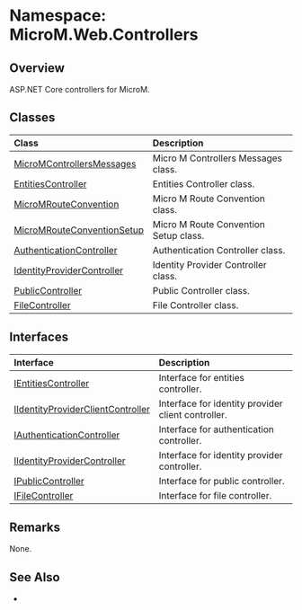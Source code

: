 # Namespace: MicroM.Web.Controllers
## Overview
ASP.NET Core controllers for MicroM.

## Classes
| Class | Description |
|:------------|:-------------|
| [MicroMControllersMessages](MicroMControllersMessages/index.md) | Micro M Controllers Messages class. |
| [EntitiesController](EntitiesController/index.md) | Entities Controller class. |
| [MicroMRouteConvention](MicroMRouteConvention/index.md) | Micro M Route Convention class. |
| [MicroMRouteConventionSetup](MicroMRouteConventionSetup/index.md) | Micro M Route Convention Setup class. |
| [AuthenticationController](AuthenticationController/index.md) | Authentication Controller class. |
| [IdentityProviderController](IdentityProviderController/index.md) | Identity Provider Controller class. |
| [PublicController](PublicController/index.md) | Public Controller class. |
| [FileController](FileController/index.md) | File Controller class. |

## Interfaces
| Interface | Description |
|:------------|:-------------|
| [IEntitiesController](IEntitiesController/index.md) | Interface for entities controller. |
| [IIdentityProviderClientController](IIdentityProviderClientController/index.md) | Interface for identity provider client controller. |
| [IAuthenticationController](IAuthenticationController/index.md) | Interface for authentication controller. |
| [IIdentityProviderController](IIdentityProviderController/index.md) | Interface for identity provider controller. |
| [IPublicController](IPublicController/index.md) | Interface for public controller. |
| [IFileController](IFileController/index.md) | Interface for file controller. |

## Remarks
None.

## See Also
-